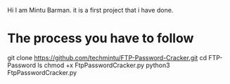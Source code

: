Hi I am Mintu Barman. it is a first project that i have done.

# The process you have to follow

git clone https://github.com/techmintu/FTP-Password-Cracker.git
cd FTP-Password
ls
chmod +x FtpPasswordCracker.py
python3 FtpPasswordCracker.py
